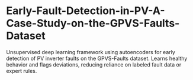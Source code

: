 # Early-Fault-Detection-in-PV-A-Case-Study-on-the-GPVS-Faults-Dataset
Unsupervised deep learning framework using autoencoders for early detection of PV inverter faults on the GPVS-Faults dataset. Learns healthy behavior and flags deviations, reducing reliance on labeled fault data or expert rules.
